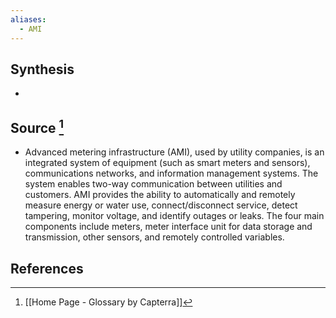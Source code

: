 ```yaml
---
aliases:
  - AMI
---
```

## Synthesis
- 
## Source [^1]
- Advanced metering infrastructure (AMI), used by utility companies, is an integrated system of equipment (such as smart meters and sensors), communications networks, and information management systems. The system enables two-way communication between utilities and customers. AMI provides the ability to automatically and remotely measure energy or water use, connect/disconnect service, detect tampering, monitor voltage, and identify outages or leaks. The four main components include meters, meter interface unit for data storage and transmission, other sensors, and remotely controlled variables.
## References

[^1]: [[Home Page - Glossary by Capterra]]